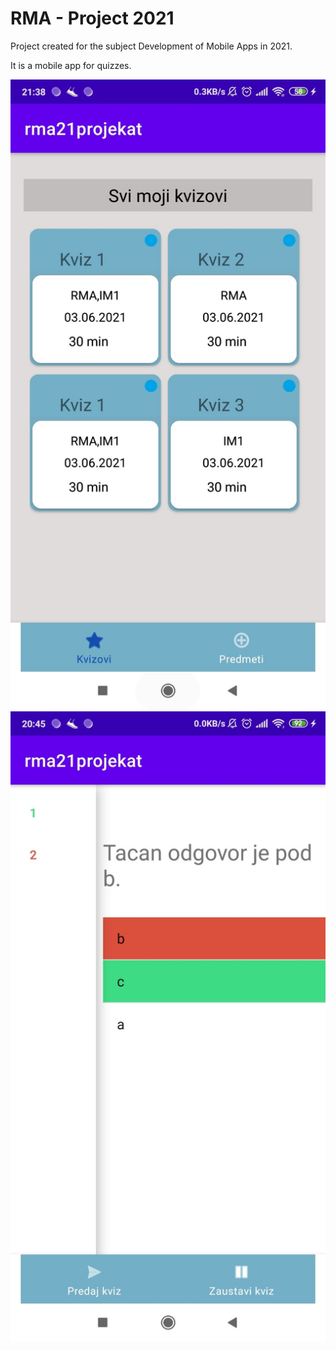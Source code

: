 # RMA - Project 2021

Project created for the subject Development of Mobile Apps in 2021.

It is a mobile app for quizzes.

<p align="center">
  <img src="images/Quizz.jpg" alt="Main page"/>
  
  <img src="images/Question.jpg" alt="Main page"/>
</p>
